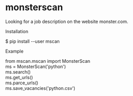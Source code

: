 # monsterscan
Looking for a job description on the website monster.com.

Installation

$ pip install --user mscan

Example

from mscan.mscan import MonsterScan  
ms = MonsterScan('python')  
ms.search()  
ms.get_urls()  
ms.parce_urls()  
ms.save_vacancies('python.csv')
